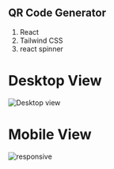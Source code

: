 ## QR Code Generator 
1. React
2. Tailwind CSS
3. react spinner

# Desktop View
![Desktop view](https://github.com/parmilan1998/QrCodeGenerator/assets/103124559/e5ce8b16-a793-4884-8e40-e0c1ce587050)

# Mobile View
![responsive](https://github.com/parmilan1998/QrCodeGenerator/assets/103124559/7128192e-0ec1-42bc-a951-85200ba7a8fb)
